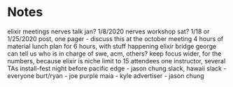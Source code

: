# Notes
elixir meetings
  nerves talk jan? 1/8/2020
nerves workshop sat? 1/18 or 1/25/2020
  post, one pager - discuss this at the october meeting
  4 hours of material
  lunch
  plan for 6 hours, with stuff happening
elixir bridge
  george can tell us who is in charge of swe, acm, others?
  keep focus wider, for the numbers, because elixir is niche
  limit to 15 attendees
  one instructor, several TAs
  install-fest night before
  pacific edge - jason chung
  slack, hawaii slack - everyone
  burt/ryan - joe
  purple maia - kyle
  advertiser - jason chung

